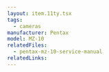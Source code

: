 ```yaml
---
layout: item.11ty.tsx
tags:
  - cameras
manufacturer: Pentax
model: MZ-10
relatedFiles:
  - pentax-mz-10-service-manual
relatedLinks:
---
```

